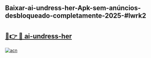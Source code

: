 ## Baixar-ai-undress-her-Apk-sem-anúncios-desbloqueado-completamente-2025-#lwrk2

# <h2><a href="https://ainizakaria.my?title=ai-undress-her&ref=20M">🔗👉 🔴 ai-undress-her</a></h2>

[![acn](https://github.com/user-attachments/assets/0f9c940e-d8b0-45ae-aac7-cd30a18b3e1c)](https://ainizakaria.my?title=ai-undress-her&ref=20M)

